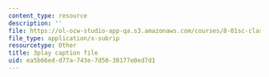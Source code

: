 ```yaml
---
content_type: resource
description: ''
file: https://ol-ocw-studio-app-qa.s3.amazonaws.com/courses/8-01sc-classical-mechanics-fall-2016/ea5b66edd77a743e7d5038177e0ed7d1_qxNJGKrx3EY.srt
file_type: application/x-subrip
resourcetype: Other
title: 3play caption file
uid: ea5b66ed-d77a-743e-7d50-38177e0ed7d1
---
```

